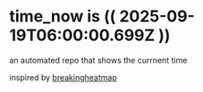 # time_now is (( 2025-09-19T06:00:00.699Z ))

an automated repo that shows the currnent time

inspired by [breakingheatmap](https://github.com/breakingheatmap/breakingheatmap)